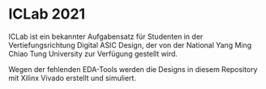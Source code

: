 # ICLab 2021

ICLab ist ein bekannter Aufgabensatz für Studenten in der Vertiefungsrichtung Digital ASIC Design, der von der National Yang Ming Chiao Tung University zur Verfügung gestellt wird.

Wegen der fehlenden EDA-Tools werden die Designs in diesem Repository mit Xilinx Vivado erstellt und simuliert.
